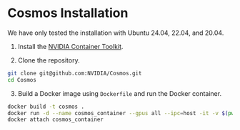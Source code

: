 # Cosmos Installation

We have only tested the installation with Ubuntu 24.04, 22.04, and 20.04.

1. Install the [NVIDIA Container Toolkit](https://docs.nvidia.com/datacenter/cloud-native/container-toolkit/latest/install-guide.html).

2. Clone the repository.

```bash
git clone git@github.com:NVIDIA/Cosmos.git
cd Cosmos
```

3. Build a Docker image using `Dockerfile` and run the Docker container.

```bash
docker build -t cosmos .
docker run -d --name cosmos_container --gpus all --ipc=host -it -v $(pwd):/workspace cosmos
docker attach cosmos_container
```
